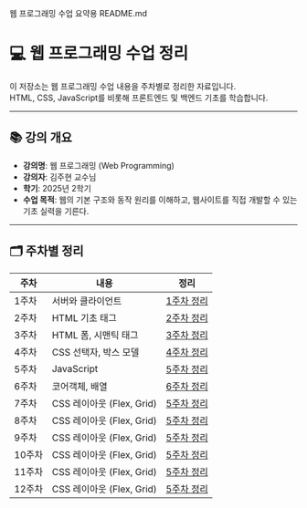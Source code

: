 웹 프로그래밍 수업 요약용 README.md
# 💻 웹 프로그래밍 수업 정리

이 저장소는 웹 프로그래밍 수업 내용을 주차별로 정리한 자료입니다.  
HTML, CSS, JavaScript를 비롯해 프론트엔드 및 백엔드 기초를 학습합니다.

---

## 📚 강의 개요

- **강의명**: 웹 프로그래밍 (Web Programming)
- **강의자**: 김주현 교수님
- **학기**: 2025년 2학기
- **수업 목적**: 웹의 기본 구조와 동작 원리를 이해하고, 웹사이트를 직접 개발할 수 있는 기초 실력을 기른다.

---

## 🗂️ 주차별 정리

| 주차 | 내용 | 정리 |
|------|------|------|
| 1주차 | 서버와 클라이언트 | [1주차 정리](./0903/readme.md) |
| 2주차 | HTML 기초 태그 | [2주차 정리](./0910/README.md) |
| 3주차 | HTML 폼, 시맨틱 태그 | [3주차 정리](.//0917/Readme.md) |
| 4주차 | CSS 선택자, 박스 모델 | [4주차 정리](./notes/week04.md) |
| 5주차 | JavaScript | [5주차 정리](./0924/readme.md)  
| 6주차 | 코어객체, 배열 | [6주차 정리](./1015/readme.md)
| 7주차 | CSS 레이아웃 (Flex, Grid) | [5주차 정리](./notes/week05.md)
| 8주차 | CSS 레이아웃 (Flex, Grid) | [5주차 정리](./notes/week05.md)
| 9주차 | CSS 레이아웃 (Flex, Grid) | [5주차 정리](./notes/week05.md)
| 10주차 | CSS 레이아웃 (Flex, Grid) | [5주차 정리](./notes/week05.md)
| 11주차 | CSS 레이아웃 (Flex, Grid) | [5주차 정리](./notes/week05.md)
| 12주차 | CSS 레이아웃 (Flex, Grid) | [5주차 정리](./notes/week05.md)
